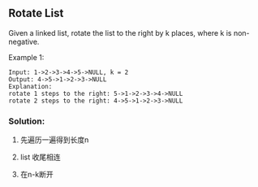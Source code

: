 ## Rotate List

Given a linked list, rotate the list to the right by k places, where k is non-negative.

Example 1:

```{}
Input: 1->2->3->4->5->NULL, k = 2
Output: 4->5->1->2->3->NULL
Explanation:
rotate 1 steps to the right: 5->1->2->3->4->NULL
rotate 2 steps to the right: 4->5->1->2->3->NULL
```

### Solution:

1. 先遍历一遍得到长度n

2. list 收尾相连

3. 在n-k断开

